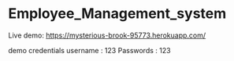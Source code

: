 # Employee_Management_system

Live demo: https://mysterious-brook-95773.herokuapp.com/


demo credentials 
username : 123
Passwords : 123

